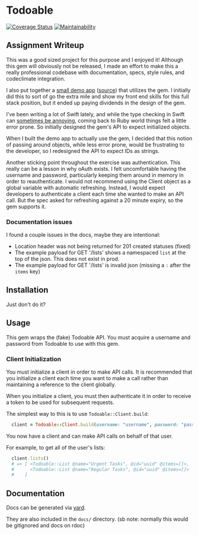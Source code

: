 # Todoable

[![Coverage Status](https://coveralls.io/repos/github/sbauch/todoable-sb/badge.svg?branch=coverage-style-docs)](https://coveralls.io/github/sbauch/todoable-sb?branch=coverage-style-docs)
[![Maintainability](https://api.codeclimate.com/v1/badges/f6bc5108df42ab0df74c/maintainability)](https://codeclimate.com/github/sbauch/todoable-sb/maintainability)

## Assignment Writeup

This was a good sized project for this purpose and I enjoyed it! Although this gem will obviously not be released, I made an effort to make this a really professional codebase with documentation, specs, style rules, and codeclimate integration.

I also put together a [small demo app](https://sb-todoable-demo.herokuapp.com/) ([source](https://github.com/sbauch/todoable-sb-demo)) that utilizes the gem. I initially did this to sort of go the extra mile and show my front end skills for this full stack position, but it ended up paying dividends in the design of the gem.

I've been writing a lot of Swift lately, and while the type checking in Swift can [sometimes be annoying](https://twitter.com/sammybauch/status/919956095749316614), coming back to Ruby world things felt a little error prone. So initially designed the gem's API to expect initialized objects.

When I built the demo app to actually use the gem, I decided that this notion of passing around objects, while less error prone, would be frustrating to the developer, so I redesigned the API to expect IDs as strings.

Another sticking point throughout the exercise was authentication. This really can be a lesson in why oAuth exists. I felt uncomfortable having the username and password, particularly keeping them around in memory in order to reauthenticate. I would not recommend using the Client object as a global variable with automatic refreshing. Instead, I would expect developers to authenticate a client each time she wanted to make an API call. But the spec asked for refreshing against a 20 minute expiry, so the gem supports it.

### Documentation issues

I found a couple issues in the docs, maybe they are intentional:
- Location header was not being returned for 201 created statuses (fixed)
- The example payload for GET '/lists' shows a namespaced `list` at the top of the json. This does not exist in prod.
- The example payload for GET '/lists' is invalid json (missing a `:` after the `items` key)

## Installation

Just don't do it?

## Usage

This gem wraps the (fake) Todoable API. You must acquire a username and password from Todoable to use with this gem.

### Client Initialization

You must initialize a client in order to make API calls. It is recommended that you initialize a client each time you want to make a call rather than maintaining a reference to the client globally.

When you initialize a client, you must then authenticate it in order to receive a token to be used for subsequent requests.

The simplest way to this is to use `Todoable::Client.build`:

```ruby
  client = Todoable::Client.build(username: "username", password: "password")
```

You now have a client and can make API calls on behalf of that user.

For example, to get all of the user's lists:

```ruby
  client.lists()
  # => [ <Todoable::List @name="Urgent Tasks", @id="uuid" @items=[]>,
  #      <Todoable::List @name="Regular Tasks", @id="uuid" @items=[]>
  #    ]
```

## Documentation
Docs can be generated via [yard](https://github.com/lsegal/yard#installing).

They are also included in the `docs/` directory.
(sb note: normally this would be gitignored and docs on rdoc)
